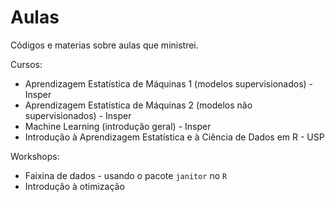 # Aulas

Códigos e materias sobre aulas que ministrei. 

Cursos:
- Aprendizagem Estatística de Máquinas 1 (modelos supervisionados) - Insper
- Aprendizagem Estatística de Máquinas 2 (modelos não supervisionados) - Insper
- Machine Learning (introdução geral) - Insper
- Introdução à Aprendizagem Estatística e à Ciência de Dados em R - USP

Workshops:
- Faixina de dados - usando o pacote `janitor` no `R`
- Introdução à otimização

